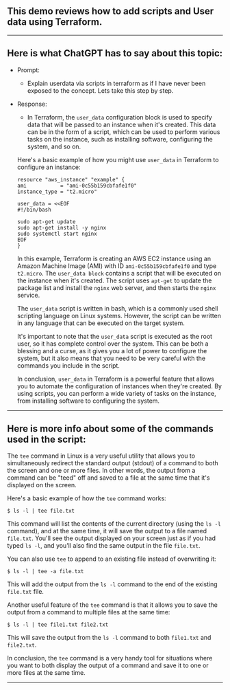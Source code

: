 ## This demo reviews how to add scripts and User data using Terraform.

---

## Here is what ChatGPT has to say about this topic:

- Prompt:
    - Explain userdata via scripts in terraform as if I have never been exposed to the concept. Lets take this step by step.

- Response:
    - In Terraform, the ```user_data``` configuration block is used to specify data that will be passed to an instance when it's created. This data can be in the form of a script, which can be used to perform various tasks on the instance, such as installing software, configuring the system, and so on.

    Here's a basic example of how you might use ```user_data``` in Terraform to configure an instance:

    ```
    resource "aws_instance" "example" {
    ami           = "ami-0c55b159cbfafe1f0"
    instance_type = "t2.micro"

    user_data = <<EOF
    #!/bin/bash

    sudo apt-get update
    sudo apt-get install -y nginx
    sudo systemctl start nginx
    EOF
    }    
    ```

    In this example, Terraform is creating an AWS EC2 instance using an Amazon Machine Image (AMI) with ID ```ami-0c55b159cbfafe1f0``` and type ```t2.micro```. The ```user_data block``` contains a script that will be executed on the instance when it's created. The script uses ```apt-get``` to update the package list and install the ```nginx``` web server, and then starts the ```nginx``` service.

    The ```user_data``` script is written in bash, which is a commonly used shell scripting language on Linux systems. However, the script can be written in any language that can be executed on the target system.

    It's important to note that the ```user_data``` script is executed as the root user, so it has complete control over the system. This can be both a blessing and a curse, as it gives you a lot of power to configure the system, but it also means that you need to be very careful with the commands you include in the script.

    In conclusion, ```user_data``` in Terraform is a powerful feature that allows you to automate the configuration of instances when they're created. By using scripts, you can perform a wide variety of tasks on the instance, from installing software to configuring the system.

---

## Here is more info about some of the commands used in the script:

The ```tee``` command in Linux is a very useful utility that allows you to simultaneously redirect the standard output (stdout) of a command to both the screen and one or more files. In other words, the output from a command can be "teed" off and saved to a file at the same time that it's displayed on the screen.

Here's a basic example of how the ```tee``` command works:

```
$ ls -l | tee file.txt
```

This command will list the contents of the current directory (using the ```ls -l``` command), and at the same time, it will save the output to a file named ```file.txt```. You'll see the output displayed on your screen just as if you had typed ```ls -l```, and you'll also find the same output in the file ```file.txt```.

You can also use ```tee``` to append to an existing file instead of overwriting it:

```
$ ls -l | tee -a file.txt
```

This will add the output from the ```ls -l``` command to the end of the existing ```file.txt``` file.

Another useful feature of the ```tee``` command is that it allows you to save the output from a command to multiple files at the same time:

```
$ ls -l | tee file1.txt file2.txt
```

This will save the output from the ```ls -l``` command to both ```file1.txt``` and ```file2.txt```.

In conclusion, the ```tee``` command is a very handy tool for situations where you want to both display the output of a command and save it to one or more files at the same time.

---